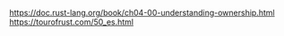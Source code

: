 https://doc.rust-lang.org/book/ch04-00-understanding-ownership.html  
https://tourofrust.com/50_es.html
